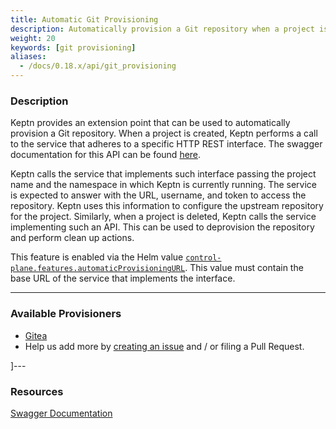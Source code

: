 ```yaml
---
title: Automatic Git Provisioning
description: Automatically provision a Git repository when a project is created.
weight: 20
keywords: [git provisioning]
aliases:
  - /docs/0.18.x/api/git_provisioning
---
```



### Description

Keptn provides an extension point that can be used to automatically provision a Git repository.
When a project is created, Keptn performs a call to the service that adheres to a specific HTTP REST interface. The swagger documentation for this API can be found [here](../../../../api/).

Keptn calls the service that implements such interface passing the project name and the namespace in which Keptn is currently running. The service is expected to answer with the URL, username, and token to access the repository. Keptn uses this information to configure the upstream repository for the project.
Similarly, when a project is deleted, Keptn calls the service implementing such an API. This can be used to deprovision the repository and perform clean up actions.

This feature is enabled via the Helm value [`control-plane.features.automaticProvisioningURL`](https://github.com/keptn/keptn/blob/0.18.0/installer/manifests/keptn/charts/control-plane/values.yaml#L26). This value must contain the base URL of the service that implements the interface.

---

### Available Provisioners

- [Gitea](https://github.com/keptn-sandbox/keptn-gitea-provisioner-service)
- Help us add more by [creating an issue](https://github.com/keptn/integrations/issues/new?assignees=&labels=integrations&template=integration_template.yaml&title=%5Bintegration%5D+) and / or filing a Pull Request.

]---

### Resources

[Swagger Documentation](../../../../api/)
